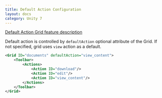```yaml
---
title: Default Action Configuration
layout: docs
category: Unity 7
---
```

[Default Action Grid feature description](../../components/grid/default-action)

Default action is controlled by `defaultAction` optional attribute of the Grid.
If not specified, grid uses `view` action as a default.

```xml
<Grid ID="documents" defaultAction="view_content">
    <Toolbar>
        <Actions>
            <Action ID="download"/>
            <Action ID="edit"/>
            <Action ID="view_content"/>
        </Actions>
    </Toolbar>
</Grid>
```
